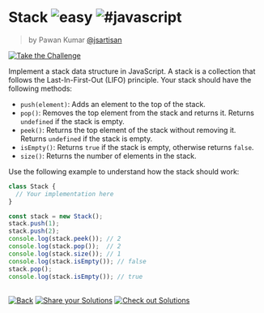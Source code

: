 <!--info-header-start--><h1>Stack <img src="https://img.shields.io/badge/-easy-7aad0c" alt="easy"/> <img src="https://img.shields.io/badge/-%23javascript-999" alt="#javascript"/></h1><blockquote><p>by Pawan Kumar <a href="https://github.com/jsartisan" target="_blank">@jsartisan</a></p></blockquote><p><a href="https://frontend-challenges.com/challenges/91-stack" target="_blank"><img src="https://img.shields.io/badge/-Take%20the%20Challenge-0d99ff?logo=javascript&logoColor=white" alt="Take the Challenge"/></a> </p><!--info-header-end-->

Implement a stack data structure in JavaScript. A stack is a collection that follows the Last-In-First-Out (LIFO) principle. Your stack should have the following methods:

- `push(element)`: Adds an element to the top of the stack.
- `pop()`: Removes the top element from the stack and returns it. Returns `undefined` if the stack is empty.
- `peek()`: Returns the top element of the stack without removing it. Returns `undefined` if the stack is empty.
- `isEmpty()`: Returns `true` if the stack is empty, otherwise returns `false`.
- `size()`: Returns the number of elements in the stack.

Use the following example to understand how the stack should work:

```js index.js
class Stack {
  // Your implementation here
}

const stack = new Stack();
stack.push(1);
stack.push(2);
console.log(stack.peek()); // 2
console.log(stack.pop());  // 2
console.log(stack.size()); // 1
console.log(stack.isEmpty()); // false
stack.pop();
console.log(stack.isEmpty()); // true
```


<!--info-footer-start--><br><a href="../../README.md" target="_blank"><img src="https://img.shields.io/badge/-Back-grey" alt="Back"/></a> <a href="https://github.com/jsartisan/frontend-challenges/issues/new?template=answer.md&labels=answer,91,undefined&title=91%20-%20Stack%20-%20undefined&body=" target="_blank"><img src="https://img.shields.io/badge/-Share%20your%20Solutions-teal" alt="Share your Solutions"/></a> <a href="https://github.com/jsartisan/frontend-challenges/issues?q=label%3A91+label%3Aanswer+sort%3Areactions-%2B1-desc" target="_blank"><img src="https://img.shields.io/badge/-Check%20out%20Solutions-de5a77?logo=awesome-lists&logoColor=white" alt="Check out Solutions"/></a> <!--info-footer-end-->